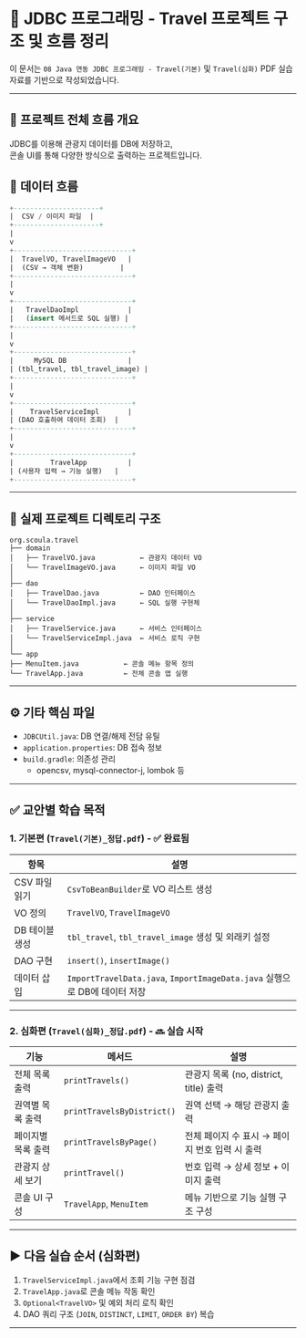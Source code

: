 # 📘 JDBC 프로그래밍 - Travel 프로젝트 구조 및 흐름 정리

이 문서는 `08 Java 연동 JDBC 프로그래밍 - Travel(기본)` 및 `Travel(심화)` PDF 실습 자료를 기반으로 작성되었습니다.

---

## 📁 프로젝트 전체 흐름 개요

JDBC를 이용해 관광지 데이터를 DB에 저장하고,  
콘솔 UI를 통해 다양한 방식으로 출력하는 프로젝트입니다.

## 🔄 데이터 흐름
```sql
+---------------------+
|  CSV / 이미지 파일  |
+---------------------+
|
v
+-----------------------------+
|  TravelVO, TravelImageVO   |
|  (CSV → 객체 변환)         |
+-----------------------------+
|
v
+-----------------------------+
|   TravelDaoImpl            |
|   (insert 메서드로 SQL 실행) |
+-----------------------------+
|
v
+-----------------------------+
|     MySQL DB               |
| (tbl_travel, tbl_travel_image) |
+-----------------------------+
|
v
+-----------------------------+
|    TravelServiceImpl       |
| (DAO 호출하여 데이터 조회)  |
+-----------------------------+
|
v
+-----------------------------+
|         TravelApp          |
| (사용자 입력 → 기능 실행)   |
+-----------------------------+

```
---

## 🧩 실제 프로젝트 디렉토리 구조
```
org.scoula.travel
├── domain
│   ├── TravelVO.java           ← 관광지 데이터 VO
│   └── TravelImageVO.java      ← 이미지 파일 VO
│
├── dao
│   ├── TravelDao.java          ← DAO 인터페이스
│   └── TravelDaoImpl.java      ← SQL 실행 구현체
│
├── service
│   ├── TravelService.java      ← 서비스 인터페이스
│   └── TravelServiceImpl.java  ← 서비스 로직 구현
│
└── app
├── MenuItem.java           ← 콘솔 메뉴 항목 정의
└── TravelApp.java          ← 전체 콘솔 앱 실행
```
---

## ⚙️ 기타 핵심 파일

- `JDBCUtil.java`: DB 연결/해제 전담 유틸
- `application.properties`: DB 접속 정보
- `build.gradle`: 의존성 관리
  - opencsv, mysql-connector-j, lombok 등

---

## ✅ 교안별 학습 목적

### 1. 기본편 (`Travel(기본)_정답.pdf`) - ✅ 완료됨

| 항목 | 설명 |
|------|------|
| CSV 파일 읽기 | `CsvToBeanBuilder`로 VO 리스트 생성 |
| VO 정의 | `TravelVO`, `TravelImageVO` |
| DB 테이블 생성 | `tbl_travel`, `tbl_travel_image` 생성 및 외래키 설정 |
| DAO 구현 | `insert()`, `insertImage()` |
| 데이터 삽입 | `ImportTravelData.java`, `ImportImageData.java` 실행으로 DB에 데이터 저장 |

---

### 2. 심화편 (`Travel(심화)_정답.pdf`) - 🔜 실습 시작

| 기능 | 메서드 | 설명 |
|------|--------|------|
| 전체 목록 출력 | `printTravels()` | 관광지 목록 (no, district, title) 출력 |
| 권역별 목록 출력 | `printTravelsByDistrict()` | 권역 선택 → 해당 관광지 출력 |
| 페이지별 목록 출력 | `printTravelsByPage()` | 전체 페이지 수 표시 → 페이지 번호 입력 시 출력 |
| 관광지 상세 보기 | `printTravel()` | 번호 입력 → 상세 정보 + 이미지 출력 |
| 콘솔 UI 구성 | `TravelApp`, `MenuItem` | 메뉴 기반으로 기능 실행 구조 구성 |

---

## ▶️ 다음 실습 순서 (심화편)

1. `TravelServiceImpl.java`에서 조회 기능 구현 점검
2. `TravelApp.java`로 콘솔 메뉴 작동 확인
3. `Optional<TravelVO>` 및 예외 처리 로직 확인
4. DAO 쿼리 구조 (`JOIN`, `DISTINCT`, `LIMIT`, `ORDER BY`) 복습

---